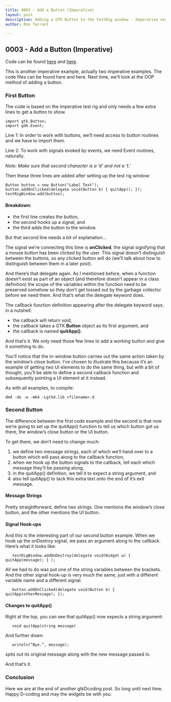```yaml
---
title: 0003 - Add a Button (Imperative)
layout: post
description: Adding a GTK Button to the TestRig window - Imperative version - a D language tutorial.
author: Ron Tarrant

---
```


## 0003 - Add a Button (Imperative)

Code can be found [here](https://github.com/rontarrant/gtkDcoding/tree/master/002_button/button_002_01_imperative_noargs.d) and [here](https://github.com/rontarrant/gtkDcoding/tree/master/002_button/button_002_02_imperative_args.d).

This is another imperative example, actually two imperative examples. The code files can be found here and here. Next time, we’ll look at the OOP method of adding a button.

### First Button

The code is based on the imperative test rig and only needs a few extra lines to get a button to show.

	import gtk.Button;
	import gdk.Event;

Line 1: In order to work with buttons, we’ll need access to button routines and we have to import them.

Line 2: To work with signals evoked by events, we need Event routines, naturally.

*Note: Make sure that second character is a ‘d’ and not a ‘t.’*

Then these three lines are added after setting up the test rig window:

	Button button = new Button("Label Text");
	button.addOnClicked(delegate void(Button b) { quitApp(); });
	testRigWindow.add(button);

#### Breakdown:

- the first line creates the button,
- the second hooks up a signal, and
- the third adds the button to the window.

But that second line needs a bit of explanation…

The signal we’re connecting this time is **onClicked**, the signal signifying that a mouse button has been clicked by the user. This signal doesn’t distinguish between the buttons, so any clicked button will do (we’ll talk about how to distinguish between them in a later post).

And there’s that delegate again. As I mentioned before, when a function doesn’t exist as part of an object (and therefore doesn’t appear in a class definition) the scope of the variables within the function need to be preserved somehow so they don’t get tossed out by the garbage collector before we need them. And that’s what the delegate keyword does.

The callback function definition appearing after the delegate keyword says, in a nutshell:

- the callback will return void,
- the callback takes a GTK **Button** object as its first argument, and
- the callback is named **quitApp()**.

And that’s it. We only need those few lines to add a working button and give it something to do.

You’ll notice that the in-window button carries out the same action taken by the window’s close button. I’ve chosen to illustrate this because it’s an example of getting two UI elements to do the same thing, but with a bit of thought, you’ll be able to define a second callback function and subsequently pointing a UI element at it instead.

As with all examples, to compile:

	dmd -de -w -m64 -Lgtkd.lib <filename>.d

### Second Button

The difference between the first code example and the second is that now we’re going to set up the quitApp() function to tell us which button got us there, the window’s close button or the UI button.

To get there, we don’t need to change much:
1. we define two message strings, each of which we’ll hand over to a button which will pass along to the callback function,
2. when we hook up the button signals to the callback, tell each which message they’ll be passing along,
3. in the quitApp() definition, we tell it to expect a string argument, and
4. also tell quitApp() to tack this extra text onto the end of it’s exit message.

#### Message Strings

Pretty straightforward, define two strings. One mentions the window’s close button, and the other mentions the UI button.

#### Signal Hook-ups

And this is the interesting part of our second button example. When we hook up the onDestroy signal, we pass an argument along to the callback. Here’s what it looks like:

       testRigWindow.addOnDestroy(delegate void(Widget w) { quitApp(message); } );

All we had to do was put one of the string variables between the brackets. And the other signal hook-up is very much the same, just with a different variable name and a different signal:

       button.addOnClicked(delegate void(Button b) { quitApp(otherMessage); });

#### Changes to quitApp()

Right at the top, you can see that quitApp() now expects a string argument:

       void quitApp(string message)

And further down:

       writeln(“Bye.”, message);

spits out its original message along with the new message passed in.

And that’s it.

### Conclusion

Here we are at the end of another gtkDcoding post. So long until next time. Happy D-coding and may the widgets be with you.

